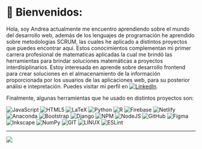 # 💫 Bienvenidos:
Hola, soy Andrea actualmente me encuentro aprendiendo sobre el mundo del desarrollo web, además de los lenguajes de programación he aprendido sobre metodologias SCRUM, las cuales he aplicado a distintos proyectos que puedes encontrar aqui.  Estos conocimientos complementan mi primer carrera profesional de matematicas aplicadas la cual me brindó las herramientas para brindar soluciones matemáticas a proyectos interdisiplinarios. Estoy interesada en aprende sobre desarrollo frontend para crear soluciones en el almacenamiento de la información proporcionada por los usuarios de las aplicaciones web, para su posterior análisi e intepretación. Puedes visitar mi perfil en 
[![LinkedIn](https://img.shields.io/badge/LinkedIn-%230077B5.svg?logo=linkedin&logoColor=white)](https://linkedin.com/in/andreaapariciog).

Finalmente, algunas herramientas que he usado en distintos proyectos son:

![JavaScript](https://img.shields.io/badge/javascript-%23323330.svg?style=plastic&logo=javascript&logoColor=%23F7DF1E) ![HTML5](https://img.shields.io/badge/html5-%23E34F26.svg?style=plastic&logo=html5&logoColor=white) ![LaTeX](https://img.shields.io/badge/latex-%23008080.svg?style=plastic&logo=latex&logoColor=white) ![Python](https://img.shields.io/badge/python-3670A0?style=plastic&logo=python&logoColor=ffdd54) ![R](https://img.shields.io/badge/r-%23276DC3.svg?style=plastic&logo=r&logoColor=white) ![Firebase](https://img.shields.io/badge/firebase-%23039BE5.svg?style=plastic&logo=firebase) ![Netlify](https://img.shields.io/badge/netlify-%23000000.svg?style=plastic&logo=netlify&logoColor=#00C7B7) ![Anaconda](https://img.shields.io/badge/Anaconda-%2344A833.svg?style=plastic&logo=anaconda&logoColor=white) ![Bootstrap](https://img.shields.io/badge/bootstrap-%23563D7C.svg?style=plastic&logo=bootstrap&logoColor=white) ![Django](https://img.shields.io/badge/django-%23092E20.svg?style=plastic&logo=django&logoColor=white) ![NPM](https://img.shields.io/badge/NPM-%23000000.svg?style=plastic&logo=npm&logoColor=white) ![NodeJS](https://img.shields.io/badge/node.js-6DA55F?style=plastic&logo=node.js&logoColor=white) ![GitHub](https://img.shields.io/badge/GitHub-%23121011.svg?style=plastic&logo=github&logoColor=white) 	![Figma](https://img.shields.io/badge/figma-%23F24E1E.svg?style=plastic&logo=figma&logoColor=white) ![Inkscape](https://img.shields.io/badge/Inkscape-e0e0e0?style=plastic&logo=inkscape&logoColor=080A13) ![NumPy](https://img.shields.io/badge/numpy-%23013243.svg?style=plastic&logo=numpy&logoColor=white) ![GIT](https://img.shields.io/badge/Git-fc6d26?style=plastic&logo=git&logoColor=white) ![LINUX](https://img.shields.io/badge/Linux-FCC624?style=plastic&logo=linux&logoColor=black) ![ESLint](https://img.shields.io/badge/ESLint-4B3263?style=plastic&logo=eslint&logoColor=white)


---
[![](https://visitcount.itsvg.in/api?id=AndyApG&icon=0&color=12)](https://visitcount.itsvg.in)

<!-- Proudly created with GPRM ( https://gprm.itsvg.in ) -->
